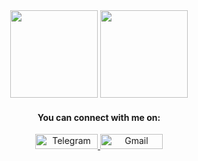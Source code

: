 <div align=center> 
    <img height="140px" width="auto" src="https://github-readme-stats.vercel.app/api?username=morheus9&hide_title=true&hide_border=false&show_icons=true&include_all_commits=true&count_private=true&layout=compact&theme=react" />
    <img height="140px" src="https://github-readme-stats.vercel.app/api/top-langs/?username=morheus9&layout=compact&hide=html&hide_title=false&hide_border=true&theme=react" />
    <h4><b>You can connect with me on:</b></h4>
    <a href="https://t.me/half_liter_frog">
        <img width="100" height="24px" src="https://img.shields.io/badge/Telegram-2CA5E0?style=for-the-badge&logo=telegram&logoColor=white" alt="Telegram">
    </a>
    <a href="mailto:nodegopher@gmail.com">
        <img width="100" height="24px" src="https://img.shields.io/badge/Gmail-D14836?style=for-the-badge&logo=gmail&logoColor=white" alt="Gmail">
    </a>
</div>
